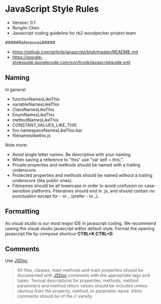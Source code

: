 JavaScript Style Rules
==============================
+ Version: 0.1
+ Ronglin Chen
+ Javascript coding guideline for rb2 woodpecker project team

#####References#####
+ https://github.com/airbnb/javascript/blob/master/README.md
+ https://google-styleguide.googlecode.com/svn/trunk/javascriptguide.xml

Naming
--------
In general:
+ functionNamesLikeThis
+ variableNamesLikeThis
+ ClassNamesLikeThis
+ EnumNamesLikeThis
+ methodNamesLikeThis
+ CONSTANT_VALUES_LIKE_THIS
+ foo.namespaceNamesLikeThis.bar
+ filenameslikethis.js

Note more:
+ Avoid single letter names. Be descriptive with your naming.
+ When saving a reference to "this" use "var self = this;". 
+ Private properties and methods should be named with a trailing underscore.
+ Protected properties and methods should be named without a trailing underscore (like public ones).
+ Filenames should be all lowercase in order to avoid confusion on case-sensitive platforms. Filenames should end in .js, and should contain no punctuation except for - or _ (prefer - to _).

Formatting
-----------------------
As visual studio is our most major IDE in javascript coding. We recommend useing the visual studio javascript editor default style. Format the opening javascript file by compose shortcur **CTRL+K  CTRL+D**.

Comments
-----------
Use [JSDoc](http://usejsdoc.org/)

> All files, classes, main methods and main properties should be documented with [JSDoc](http://usejsdoc.org/) comments with the appropriate tags and types. Textual descriptions for properties, methods, method parameters and method return values should be included unless obvious from the property, method, or parameter name. Inline comments should be of the // variety.
